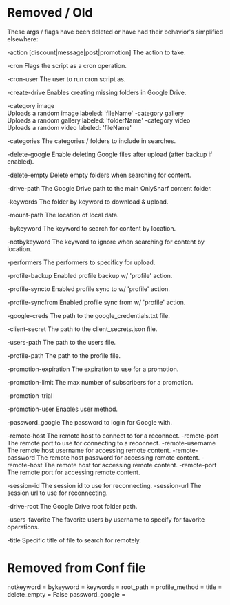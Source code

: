 # Removed / Old

These args / flags have been deleted or have had their behavior's simplified elsewhere:

-action [discount|message|post|promotion]
The action to take.

-cron
Flags the script as a cron operation.

-cron-user
The user to run cron script as.

-create-drive
Enables creating missing folders in Google Drive.

-category image  
Uploads a random image labeled: 'fileName'
-category gallery  
Uploads a random gallery labeled: 'folderName'
-category video  
Uploads a random video labeled: 'fileName'

-categories
The categories / folders to include in searches.

-delete-google
Enable deleting Google files after upload (after backup if enabled).

-delete-empty
Delete empty folders when searching for content.

-drive-path
The Google Drive path to the main OnlySnarf content folder.

-keywords
The folder by keyword to download & upload.

-mount-path
The location of local data.

-bykeyword
The keyword to search for content by location.

-notbykeyword
The keyword to ignore when searching for content by location.

-performers
The performers to specificy for upload.

-profile-backup
Enabled profile backup w/ 'profile' action.

-profile-syncto
Enabled profile sync to w/ 'profile' action.

-profile-syncfrom
Enabled profile sync from w/ 'profile' action.

-google-creds
The path to the google_credentials.txt file.

-client-secret
The path to the client_secrets.json file.

-users-path
The path to the users file.

-profile-path
The path to the profile file.

-promotion-expiration
The expiration to use for a promotion.

-promotion-limit
The max number of subscribers for a promotion.

-promotion-trial

-promotion-user
Enables user method.

-password_google
The password to login for Google with.

-remote-host
The remote host to connect to for a reconnect.
-remote-port
The remote port to use for connecting to a reconnect.
-remote-username
The remote host username for accessing remote content.
-remote-password
The remote host password for accessing remote content.
-remote-host
The remote host for accessing remote content.
-remote-port
The remote port for accessing remote content.

-session-id
The session id to use for reconnecting.
-session-url
The session url to use for reconnecting.

-drive-root
The Google Drive root folder path.

-users-favorite
The favorite users by username to specify for favorite operations.

-title
Specific title of file to search for remotely.








# Removed from Conf file

notkeyword = 
bykeyword = 
keywords = 
root_path = 
profile_method = 
title = 
delete_empty = False
password_google = 
